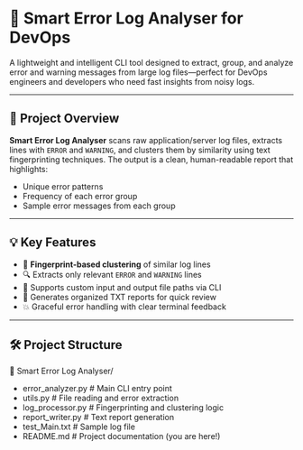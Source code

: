 # 🚀 Smart Error Log Analyser for DevOps

A lightweight and intelligent CLI tool designed to extract, group, and analyze error and warning messages from large log files—perfect for DevOps engineers and developers who need fast insights from noisy logs.

---

## 📌 Project Overview

**Smart Error Log Analyser** scans raw application/server log files, extracts lines with `ERROR` and `WARNING`, and clusters them by similarity using text fingerprinting techniques. The output is a clean, human-readable report that highlights:

- Unique error patterns
- Frequency of each error group
- Sample error messages from each group

---

## 💡 Key Features

- 🧠 **Fingerprint-based clustering** of similar log lines  
- 🔍 Extracts only relevant `ERROR` and `WARNING` lines  
- 📁 Supports custom input and output file paths via CLI  
- 📝 Generates organized TXT reports for quick review  
- 💥 Graceful error handling with clear terminal feedback

---

## 🛠️ Project Structure

📂 Smart Error Log Analyser/
- error_analyzer.py # Main CLI entry point
- utils.py # File reading and error extraction
- log_processor.py # Fingerprinting and clustering logic
- report_writer.py # Text report generation
- test_Main.txt # Sample log file
- README.md # Project documentation (you are here!)

